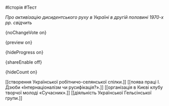#Історія #Тест

*Про активізацію дисидентського руху в Україні в другій половині 1970-х рр. свідчить*

{noChangeVote on}

{preview on}

{hideProgress on}

{shareEnable off}

{hideCount on}

[[створення Української робітничо-селянської спілки.]]
[[поява праці І. Дзюби «Інтернаціоналізм чи русифікація?».]]
[[організація в Києві клубу творчої молоді «Сучасник».]]
[[діяльність Української Гельсінської групи.]]
